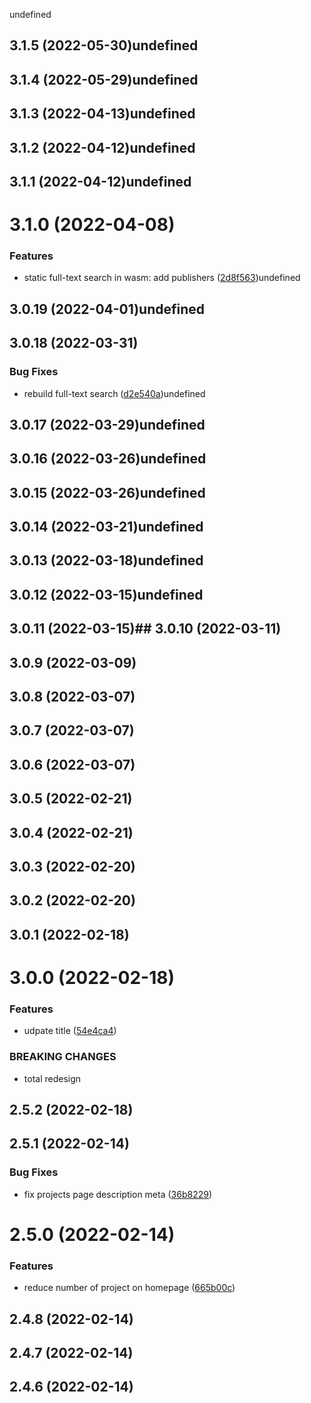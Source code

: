undefined

## 3.1.5 (2022-05-30)undefined

## 3.1.4 (2022-05-29)undefined

## 3.1.3 (2022-04-13)undefined

## 3.1.2 (2022-04-12)undefined

## 3.1.1 (2022-04-12)undefined

# 3.1.0 (2022-04-08)


### Features

* static full-text search in wasm: add publishers ([2d8f563](https://github.com/DawChihLiou/dawchihliou.github.io/commit/2d8f56366254654b09d03f0773bf1e0ed266d53f))undefined

## 3.0.19 (2022-04-01)undefined

## 3.0.18 (2022-03-31)


### Bug Fixes

* rebuild full-text search ([d2e540a](https://github.com/DawChihLiou/dawchihliou.github.io/commit/d2e540a181339a353731e4e7a1631299888fe434))undefined

## 3.0.17 (2022-03-29)undefined

## 3.0.16 (2022-03-26)undefined

## 3.0.15 (2022-03-26)undefined

## 3.0.14 (2022-03-21)undefined

## 3.0.13 (2022-03-18)undefined

## 3.0.12 (2022-03-15)undefined

## 3.0.11 (2022-03-15)## 3.0.10 (2022-03-11)

## 3.0.9 (2022-03-09)

## 3.0.8 (2022-03-07)

## 3.0.7 (2022-03-07)

## 3.0.6 (2022-03-07)

## 3.0.5 (2022-02-21)

## 3.0.4 (2022-02-21)

## 3.0.3 (2022-02-20)

## 3.0.2 (2022-02-20)

## 3.0.1 (2022-02-18)

# 3.0.0 (2022-02-18)


### Features

* udpate title ([54e4ca4](https://github.com/DawChihLiou/dawchihliou.github.io/commit/54e4ca44e8252e91c7ceaa6d06603db5463c1a11))


### BREAKING CHANGES

* total redesign

## 2.5.2 (2022-02-18)

## 2.5.1 (2022-02-14)


### Bug Fixes

* fix projects page description meta ([36b8229](https://github.com/DawChihLiou/dawchihliou.github.io/commit/36b8229fa6725df4d174a710aeb0f2e7a65787a0))

# 2.5.0 (2022-02-14)


### Features

* reduce number of project on homepage ([665b00c](https://github.com/DawChihLiou/dawchihliou.github.io/commit/665b00c98963f35eb32ab522a36cf73b9091b69b))

## 2.4.8 (2022-02-14)

## 2.4.7 (2022-02-14)

## 2.4.6 (2022-02-14)